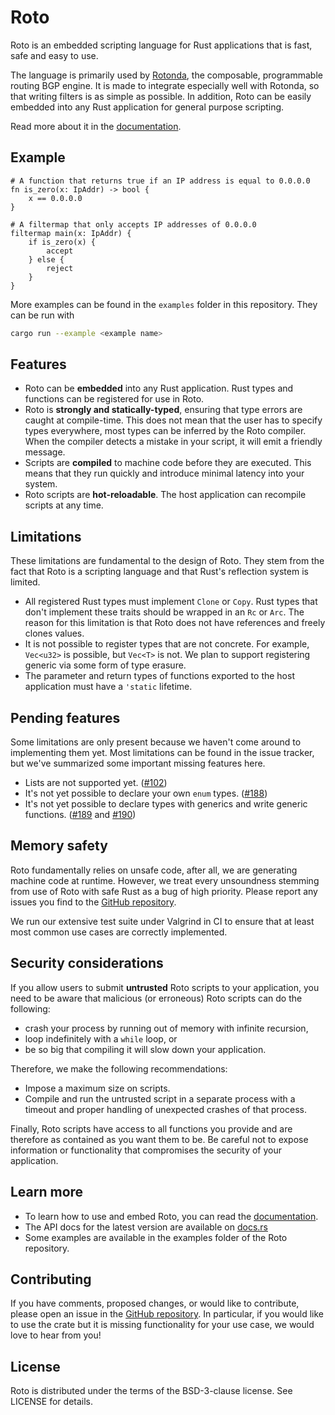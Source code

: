 Roto
====

Roto is an embedded scripting language for Rust applications that is fast, safe
and easy to use. 

The language is primarily used by [Rotonda], the composable, programmable
routing BGP engine. It is made to integrate especially well with Rotonda, so
that writing filters is as simple as possible. In addition, Roto can be easily
embedded into any Rust application for general purpose scripting.

Read more about it in the [documentation].

## Example

```roto
# A function that returns true if an IP address is equal to 0.0.0.0
fn is_zero(x: IpAddr) -> bool {
    x == 0.0.0.0
}

# A filtermap that only accepts IP addresses of 0.0.0.0
filtermap main(x: IpAddr) {
    if is_zero(x) {
        accept
    } else {
        reject
    }
}
```

More examples can be found in the `examples` folder in this repository. They
can be run with

```sh
cargo run --example <example name>
```

## Features

- Roto can be **embedded** into any Rust application. Rust types and functions
  can be registered for use in Roto.
- Roto is **strongly and statically-typed**, ensuring that type errors are
  caught at compile-time. This does not mean that the user has to specify types
  everywhere, most types can be inferred by the Roto compiler. When the compiler
  detects a mistake in your script, it will emit a friendly message.
- Scripts are **compiled** to machine code before they are executed. This
  means that they run quickly and introduce minimal latency into your system.
- Roto scripts are **hot-reloadable**. The host application can recompile
  scripts at any time.

## Limitations

These limitations are fundamental to the design of Roto. They stem from the
fact that Roto is a scripting language and that Rust's reflection system is
limited.

- All registered Rust types must implement `Clone` or `Copy`. Rust types that
  don't implement these traits should be wrapped in an `Rc` or `Arc`. The reason
  for this limitation is that Roto does not have references and freely clones
  values.
- It is not possible to register types that are not concrete. For example,
  `Vec<u32>` is possible, but `Vec<T>` is not. We plan to support registering
  generic via some form of type erasure.
- The parameter and return types of functions exported to the host application
  must have a `'static` lifetime.

## Pending features

Some limitations are only present because we haven't come around to
implementing them yet. Most limitations can be found in the issue tracker, but
we've summarized some important missing features here.

- Lists are not supported yet. ([#102](https://github.com/NLnetLabs/roto/issues/102))
- It's not yet possible to declare your own `enum` types.
  ([#188](https://github.com/NLnetLabs/roto/issues/188))
- It's not yet possible to declare types with generics and write
  generic functions. ([#189](https://github.com/NLnetLabs/roto/issues/189) and
  [#190](https://github.com/NLnetLabs/roto/issues/190))

## Memory safety

Roto fundamentally relies on unsafe code, after all, we are generating machine
code at runtime. However, we treat every unsoundness stemming from use of Roto
with safe Rust as a bug of high priority. Please report any issues you find to
the [GitHub repository].

We run our extensive test suite under Valgrind in CI to ensure that at least
most common use cases are correctly implemented.

## Security considerations

If you allow users to submit **untrusted** Roto scripts to your application,
you need to be aware that malicious (or erroneous) Roto scripts can do the
following:

- crash your process by running out of memory with infinite recursion,
- loop indefinitely with a `while` loop, or
- be so big that compiling it will slow down your application.

Therefore, we make the following recommendations:

- Impose a maximum size on scripts.
- Compile and run the untrusted script in a separate process with a timeout and
  proper handling of unexpected crashes of that process.

Finally, Roto scripts have access to all functions you provide and are therefore
as contained as you want them to be. Be careful not to expose information or
functionality that compromises the security of your application.

## Learn more

- To learn how to use and embed Roto, you can read the [documentation].
- The API docs for the latest version are available on [docs.rs]
- Some examples are available in the examples folder of the Roto repository.

## Contributing

If you have comments, proposed changes, or would like to contribute,
please open an issue in the [GitHub repository]. In particular, if you
would like to use the crate but it is missing functionality for your use
case, we would love to hear from you!

[Rotonda]: https://github.com/NlnetLabs/rotonda
[GitHub repository]: https://github.com/NLnetLabs/routecore
[Documentation]: https://roto.docs.nlnetlabs.nl/
[crate]: https://crates.io/crates/roto
[docs.rs]: https://docs.rs/roto

## License

Roto is distributed under the terms of the BSD-3-clause license.
See LICENSE for details.
